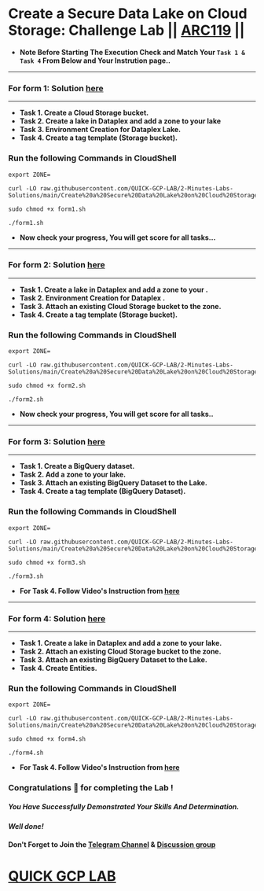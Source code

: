 # Create a Secure Data Lake on Cloud Storage: Challenge Lab || [ARC119](https://www.cloudskillsboost.google/focuses/63857?parent=catalog) ||

* **Note Before Starting The Execution Check and Match Your `Task 1 & Task 4` From Below and Your Instrution page..**
---

### For form 1: Solution [here]()
---

* **Task 1. Create a Cloud Storage bucket.**
* **Task 2. Create a lake in Dataplex and add a zone to your lake**
* **Task 3. Environment Creation for Dataplex Lake.**
* **Task 4. Create a tag template (Storage bucket).**

### Run the following Commands in CloudShell

```
export ZONE=
```
```
curl -LO raw.githubusercontent.com/QUICK-GCP-LAB/2-Minutes-Labs-Solutions/main/Create%20a%20Secure%20Data%20Lake%20on%20Cloud%20Storage%20Challenge%20Lab/form1.sh

sudo chmod +x form1.sh

./form1.sh
```

* **Now check your progress, You will get score for all tasks...**
---

### For form 2: Solution [here]()
---

* **Task 1. Create a lake in Dataplex and add a zone to your .**
* **Task 2. Environment Creation for Dataplex .**
* **Task 3. Attach an existing Cloud Storage bucket to the zone.**
* **Task 4. Create a tag template (Storage bucket).**

### Run the following Commands in CloudShell

```
export ZONE=
```
```
curl -LO raw.githubusercontent.com/QUICK-GCP-LAB/2-Minutes-Labs-Solutions/main/Create%20a%20Secure%20Data%20Lake%20on%20Cloud%20Storage%20Challenge%20Lab/form2.sh

sudo chmod +x form2.sh

./form2.sh
```

* **Now check your progress, You will get score for all tasks..**
---

### For form 3: Solution [here]()
---

* **Task 1. Create a BigQuery dataset.**
* **Task 2. Add a zone to your lake.**
* **Task 3. Attach an existing BigQuery Dataset to the Lake.**
* **Task 4. Create a tag template (BigQuery Dataset).**

### Run the following Commands in CloudShell

```
export ZONE=
```
```
curl -LO raw.githubusercontent.com/QUICK-GCP-LAB/2-Minutes-Labs-Solutions/main/Create%20a%20Secure%20Data%20Lake%20on%20Cloud%20Storage%20Challenge%20Lab/form3.sh

sudo chmod +x form3.sh

./form3.sh
```

* **For Task 4. Follow Video's Instruction from [here]()**
---

### For form 4: Solution [here](https://youtu.be/tK9bk6wG0aQ)
---

* **Task 1. Create a lake in Dataplex and add a zone to your lake.**
* **Task 2. Attach an existing Cloud Storage bucket to the zone.**
* **Task 3. Attach an existing BigQuery Dataset to the Lake.**
* **Task 4. Create Entities.**

### Run the following Commands in CloudShell

```
export ZONE=
```
```
curl -LO raw.githubusercontent.com/QUICK-GCP-LAB/2-Minutes-Labs-Solutions/main/Create%20a%20Secure%20Data%20Lake%20on%20Cloud%20Storage%20Challenge%20Lab/form4.sh

sudo chmod +x form4.sh

./form4.sh
```

* **For Task 4. Follow Video's Instruction from [here](https://youtu.be/tK9bk6wG0aQ?t=65)**

### Congratulations 🎉 for completing the Lab !

##### *You Have Successfully Demonstrated Your Skills And Determination.*

#### *Well done!*

#### Don't Forget to Join the [Telegram Channel](https://t.me/quickgcplab) & [Discussion group](https://t.me/quickgcplabchats)

# [QUICK GCP LAB](https://www.youtube.com/@quickgcplab)